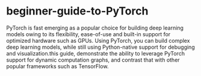 # beginner-guide-to-PyTorch

PyTorch is fast emerging as a popular choice for building deep learning models owing to its flexibility, ease-of-use and built-in support for optimized hardware such as GPUs. Using PyTorch, you can build complex deep learning models, while still using Python-native support for debugging and visualization.this guide, demonstrate the ability to leverage PyTorch support for dynamic computation graphs, and contrast that with other popular frameworks such as TensorFlow.
